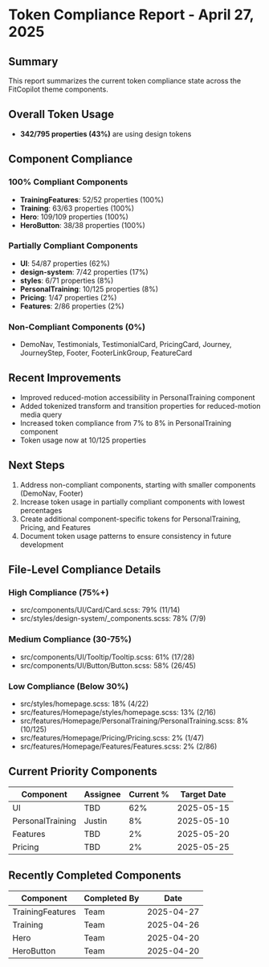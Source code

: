 # Token Compliance Report - April 27, 2025

## Summary
This report summarizes the current token compliance state across the FitCopilot theme components.

## Overall Token Usage
- **342/795 properties (43%)** are using design tokens

## Component Compliance

### 100% Compliant Components
- **TrainingFeatures**: 52/52 properties (100%)
- **Training**: 63/63 properties (100%)
- **Hero**: 109/109 properties (100%)
- **HeroButton**: 38/38 properties (100%)

### Partially Compliant Components
- **UI**: 54/87 properties (62%)
- **design-system**: 7/42 properties (17%)
- **styles**: 6/71 properties (8%)
- **PersonalTraining**: 10/125 properties (8%)
- **Pricing**: 1/47 properties (2%)
- **Features**: 2/86 properties (2%)

### Non-Compliant Components (0%)
- DemoNav, Testimonials, TestimonialCard, PricingCard, Journey, JourneyStep, Footer, FooterLinkGroup, FeatureCard

## Recent Improvements
- Improved reduced-motion accessibility in PersonalTraining component
- Added tokenized transform and transition properties for reduced-motion media query
- Increased token compliance from 7% to 8% in PersonalTraining component
- Token usage now at 10/125 properties

## Next Steps
1. Address non-compliant components, starting with smaller components (DemoNav, Footer)
2. Increase token usage in partially compliant components with lowest percentages
3. Create additional component-specific tokens for PersonalTraining, Pricing, and Features
4. Document token usage patterns to ensure consistency in future development

## File-Level Compliance Details
### High Compliance (75%+)
- src/components/UI/Card/Card.scss: 79% (11/14)
- src/styles/design-system/_components.scss: 78% (7/9)

### Medium Compliance (30-75%)
- src/components/UI/Tooltip/Tooltip.scss: 61% (17/28)
- src/components/UI/Button/Button.scss: 58% (26/45)

### Low Compliance (Below 30%)
- src/styles/homepage.scss: 18% (4/22)
- src/features/Homepage/styles/homepage.scss: 13% (2/16)
- src/features/Homepage/PersonalTraining/PersonalTraining.scss: 8% (10/125)
- src/features/Homepage/Pricing/Pricing.scss: 2% (1/47)
- src/features/Homepage/Features/Features.scss: 2% (2/86)

## Current Priority Components

| Component | Assignee | Current % | Target Date |
|-----------|----------|-----------|-------------|
| UI        | TBD      | 62%       | 2025-05-15  |
| PersonalTraining | Justin | 8%   | 2025-05-10  |
| Features  | TBD      | 2%        | 2025-05-20  |
| Pricing   | TBD      | 2%        | 2025-05-25  |

## Recently Completed Components

| Component | Completed By | Date |
|-----------|--------------|------|
| TrainingFeatures | Team   | 2025-04-27 |
| Training  | Team         | 2025-04-26 |
| Hero      | Team         | 2025-04-20 |
| HeroButton| Team         | 2025-04-20 |


